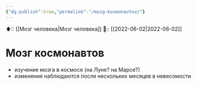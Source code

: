 ```yaml
---
{"dg-publish":true,"permalink":"/mozg-kosmonavtov/"}
---
```



⬆:: [[Мозг человека\|Мозг человека]]
📅:: [[2022-06-02\|2022-06-02]]

# Мозг космонавтов
- изучение мозга в космосе (на Луне? на Марсе?)
- изменения наблюдаются после нескольких месяцев в невесомости
